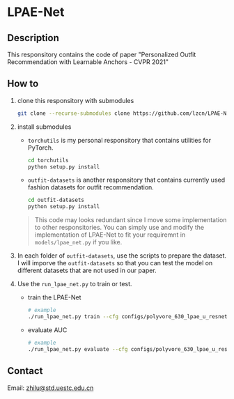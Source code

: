 # LPAE-Net

## Description

This responsitory contains the code of paper "Personalized Outfit Recommendation with Learnable Anchors - CVPR 2021"

## How to

1. clone this responsitory with submodules

    ```bash
    git clone --recurse-submodules clone https://github.com/lzcn/LPAE-Net.git
    ```

2. install submodules

    - `torchutils` is my personal responsitory that contains utilities for PyTorch.

        ```bash
        cd torchutils
        python setup.py install
        ```

    - `outfit-datasets` is another responsitory that contains currently used fashion datasets for outfit recommendation.

        ```bash
        cd outfit-datasets
        python setup.py install
        ```

    > This code may looks redundant since I move some implementation to other responsitories. You can simply use and modify the implementation of LPAE-Net to fit your requiremnt in `models/lpae_net.py` if you like.

3. In each folder of `outfit-datasets`, use the scripts to prepare the dataset. I will imporve the `outfit-datasets` so that you can test the model on different datasets that are not used in our paper.

4. Use the `run_lpae_net.py` to train or test.

    - train the LPAE-Net

        ```bash
        # example
        ./run_lpae_net.py train --cfg configs/polyvore_630_lpae_u_resnet34_nn.yaml --log-dir summaries/polyvore_630_lpae_u_resnet34_nn --gpus 0
        ```

    - evaluate AUC

        ```bash
        # example
        ./run_lpae_net.py evaluate --cfg configs/polyvore_630_lpae_u_resnet34_nn.yaml --log-dir summaries/polyvore_630_lpae_u_resnet34_nn --load-trained /path/to/pre-trained-model --gpus 0 
        ```

## Contact

Email: zhilu@std.uestc.edu.cn
